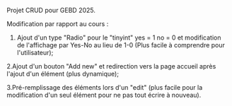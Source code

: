 Projet CRUD pour GEBD 2025.

Modification par rapport au cours :

1. Ajout d'un type "Radio" pour le "tinyint" yes = 1 no = 0 et modification de l'affichage par Yes-No au lieu de 1-0 (Plus facile à comprendre pour l'utilisateur);

2.Ajout d'un bouton "Add new" et redirection vers la page accueil après l'ajout d'un élément (plus dynamique);

3.Pré-remplissage des éléments lors d'un "edit" (plus facile pour la modification d'un seul élément pour ne pas tout écrire à nouveau).

